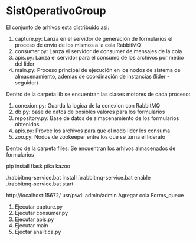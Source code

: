 # SistOperativoGroup
El conjunto de arhivos esta distribuido asi:

1. capture.py: Lanza en el servidor de generación de formularios el proceso de envio de los mismos a la cola RabbitMQ
2. consumer.py: Lanza el servidor de consumer de mensajes de la cola
3. apis.py: Lanza el servidor para el consumo de los archivos por medio del lider
4. main.py: Proceso principal de ejecución en los nodos de sistema de almacenamiento, ademas de coordinación de instancias (lider - seguidor)

Dentro de la carpeta lib se encuentran las clases motores de cada proceso:
1. conexion.py: Guarda la logica de la conexion con RabbitMQ
2. db.py: base de datos de posibles valores para los formularios
3. repository.py: Base de datos de almacenamiento de los formularios obtenidos
4. apis.py: Provee los archivos para que el nodo lider los consuma
5. zoo.py: Nodos de zookeeper entre los que se turna el liderato

Dentro de la carpeta files:
Se encuentran los arhivos almacenados de formularios

pip install flask pika kazoo
 
.\rabbitmq-service.bat install
.\rabbitmq-service.bat enable       
.\rabbitmq-service.bat start
 
http://localhost:15672/
usr/pwd: admin/admin
Agregar cola Forms_queue                            
 
1.  Ejecutar capture.py
2.  Ejecutar consumer.py
3.  Ejecutar apis.py
4.  Ejecutar main
5.  Ejectar analítica.py
 
